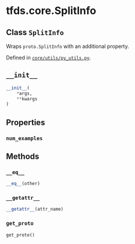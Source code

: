 <div itemscope itemtype="http://developers.google.com/ReferenceObject">
<meta itemprop="name" content="tfds.core.SplitInfo" />
<meta itemprop="path" content="Stable" />
<meta itemprop="property" content="num_examples"/>
<meta itemprop="property" content="__eq__"/>
<meta itemprop="property" content="__getattr__"/>
<meta itemprop="property" content="__init__"/>
<meta itemprop="property" content="get_proto"/>
</div>

# tfds.core.SplitInfo

## Class `SplitInfo`

Wraps `proto.SplitInfo` with an additional property.

Defined in [`core/utils/py_utils.py`](https://github.com/tensorflow/datasets/tree/master/tensorflow_datasets/core/utils/py_utils.py).

<!-- Placeholder for "Used in" -->


<h2 id="__init__"><code>__init__</code></h2>

``` python
__init__(
    *args,
    **kwargs
)
```

## Properties

<h3 id="num_examples"><code>num_examples</code></h3>

## Methods

<h3 id="__eq__"><code>__eq__</code></h3>

``` python
__eq__(other)
```

<h3 id="__getattr__"><code>__getattr__</code></h3>

``` python
__getattr__(attr_name)
```

<h3 id="get_proto"><code>get_proto</code></h3>

``` python
get_proto()
```
